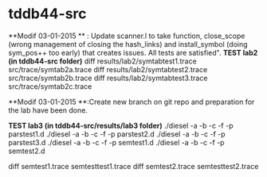 tddb44-src
==========

**Modif 03-01-2015 ** : Update scanner.l to take function, close_scope (wrong management of closing the hash_links) and install_symbol (doing sym_pos++ too early) that creates issues. All tests are satisfied".
**TEST lab2 (in tddb44-src folder)**
diff results/lab2/symtabtest1.trace src/trace/symtab2a.trace
diff results/lab2/symtabtest2.trace src/trace/symtab2b.trace
diff results/lab2/symtabtest3.trace src/trace/symtab2c.trace


**Modif 03-01-2015 **:Create new branch on git repo and preparation for the lab have been done.

**TEST lab3 (in tddb44-src/results/lab3 folder)**
./diesel -a -b -c -f -p parstest1.d 
./diesel -a -b -c -f -p parstest2.d 
./diesel -a -b -c -f -p parstest3.d 
./diesel -a -b -c -f -p semtest1.d 
./diesel -a -b -c -f -p semtest2.d 

diff semtest1.trace semtesttest1.trace
diff semtest2.trace semtesttest2.trace

